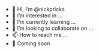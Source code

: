 - 👋 Hi, I’m @nickpricks
- 👀 I’m interested in ...
- 🌱 I’m currently learning ...
- 💞️ I’m looking to collaborate on ...
- 📫 How to reach me ...
- ‍💫 Coming soon

<!---
nickpricks/nickpricks is a ✨ special ✨ repository because its `README.md` (this file) appears on your GitHub profile.
You can click the Preview link to take a look at your changes.
--->
